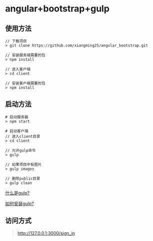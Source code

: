 # angular+bootstrap+gulp

## 使用方法  
```
// 下载项目
> git clone https://github.com/xiangming25/angular_bootstrap.git  

// 安装服务端需要的包
> npm install 

// 进入客户端
> cd client

// 安装客户端需要的包
> npm install
```

## 启动方法
```
# 启动服务器
> npm start  

# 启动客户端
// 进入client目录
> cd client

// 允许gulp命令
> gulp

// 如果项目中有图片
> gulp images

// 删除public目录
> gulp clean

```
[什么是gulp? ](http://www.gulpjs.com.cn/docs/getting-started/)

[如何安装gulp? ](http://www.gulpjs.com.cn/docs/getting-started/)

## 访问方式
> http://127.0.0.1:3000/sign_in
